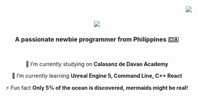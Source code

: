 <img align="right" src="https://visitor-badge.laobi.icu/badge?page_id=StudyWithHelena" />

<h1 align="center">
    <img src="https://readme-typing-svg.herokuapp.com/?font=Righteous&size=35&center=true&vCenter=true&width=500&height=70&duration=4000&lines=Hi+World!+👋;+I am Nana!;" />
</h1>
<h3 align="center">A passionate newbie programmer from Philippines 🇨🇦</h3>

<br/>

<div align="center">
 
 🔭 I’m currently studying on **Calasanz de Davao Academy**
 
 🌱 I’m currently learning **Unreal Engine 5, Command Line, C++ React**

 ⚡ Fun fact **Only 5% of the ocean is discovered, mermaids might be real!**
 
 </div>
 
